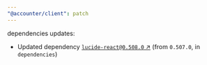 ```yaml
---
"@accounter/client": patch
---
```

dependencies updates:
  - Updated dependency [`lucide-react@0.508.0` ↗︎](https://www.npmjs.com/package/lucide-react/v/0.508.0) (from `0.507.0`, in `dependencies`)
